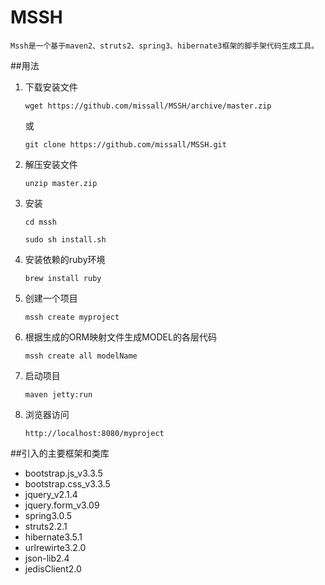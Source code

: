 # MSSH

    Mssh是一个基于maven2、struts2、spring3、hibernate3框架的脚手架代码生成工具。

##用法
1. 下载安装文件
    
    `wget https://github.com/missall/MSSH/archive/master.zip`
    
    或
    
    `git clone https://github.com/missall/MSSH.git`

2. 解压安装文件
    
    `unzip master.zip`

3. 安装
    
    `cd mssh`

    `sudo sh install.sh`

4. 安装依赖的ruby环境
    
    `brew install ruby`

5. 创建一个项目
    
    `mssh create myproject`

6. 根据生成的ORM映射文件生成MODEL的各层代码
    
    `mssh create all modelName`

7. 启动项目
    
    `maven jetty:run`

8. 浏览器访问 

    `http://localhost:8080/myproject`

##引入的主要框架和类库
* bootstrap.js_v3.3.5
* bootstrap.css_v3.3.5
* jquery_v2.1.4
* jquery.form_v3.09
* spring3.0.5
* struts2.2.1
* hibernate3.5.1
* urlrewirte3.2.0
* json-lib2.4
* jedisClient2.0

